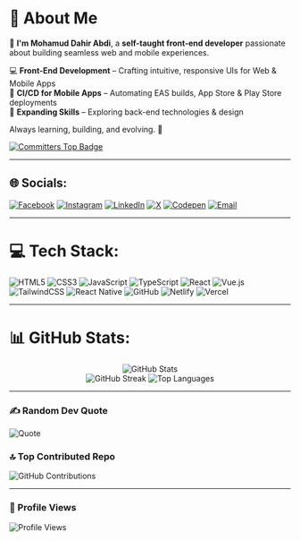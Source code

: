 # 💫 About Me  

👋 **I'm Mohamud Dahir Abdi**, a **self-taught front-end developer** passionate about building seamless web and mobile experiences.  

💻 **Front-End Development** – Crafting intuitive, responsive UIs for Web & Mobile Apps  
📱 **CI/CD for Mobile Apps** – Automating EAS builds, App Store & Play Store deployments  
🚀 **Expanding Skills** – Exploring back-end technologies & design  

Always learning, building, and evolving. 🚀 



[![Committers Top Badge](https://user-badge.committers.top/somalia/MDahirAbdi.svg)](https://user-badge.committers.top/somalia/MDahirAbdi)

---

## 🌐 Socials:
[![Facebook](https://img.shields.io/badge/Facebook-%231877F2.svg?logo=Facebook&logoColor=white)](https://facebook.com/MDahirAbdi1)
[![Instagram](https://img.shields.io/badge/Instagram-%23E4405F.svg?logo=Instagram&logoColor=white)](https://instagram.com/eco_mohamud)
[![LinkedIn](https://img.shields.io/badge/LinkedIn-%230077B5.svg?logo=linkedin&logoColor=white)](https://linkedin.com/in/MDahirAbdi)
[![X](https://img.shields.io/badge/X-%23121011.svg?logo=X&logoColor=white)](https://x.com/@MDahirAbdi)
[![Codepen](https://img.shields.io/badge/Codepen-%23000000.svg?logo=codepen&logoColor=white)](https://codepen.io/MDahirAbdi)
[![Email](https://img.shields.io/badge/Email-D14836?logo=gmail&logoColor=white)](mailto:siyaasi54@gmail.com)

---

# 💻 Tech Stack:
![HTML5](https://img.shields.io/badge/html5-%23E34F26.svg?style=for-the-badge&logo=html5&logoColor=white)
![CSS3](https://img.shields.io/badge/css3-%231572B6.svg?style=for-the-badge&logo=css3&logoColor=white)
![JavaScript](https://img.shields.io/badge/javascript-%23323330.svg?style=for-the-badge&logo=javascript&logoColor=%23F7DF1E)
![TypeScript](https://img.shields.io/badge/typescript-%23007ACC.svg?style=for-the-badge&logo=typescript&logoColor=white)
![React](https://img.shields.io/badge/react-%2320232a.svg?style=for-the-badge&logo=react&logoColor=%2361DAFB)
![Vue.js](https://img.shields.io/badge/vue.js-%2335495e.svg?style=for-the-badge&logo=vuedotjs&logoColor=%234FC08D)
![TailwindCSS](https://img.shields.io/badge/tailwindcss-%2338B2AC.svg?style=for-the-badge&logo=tailwind-css&logoColor=white)
![React Native](https://img.shields.io/badge/react_native-%2320232a.svg?style=for-the-badge&logo=react&logoColor=%2361DAFB)
![GitHub](https://img.shields.io/badge/github-%23121011.svg?style=for-the-badge&logo=github&logoColor=white)
![Netlify](https://img.shields.io/badge/netlify-%23000000.svg?style=for-the-badge&logo=netlify&logoColor=#00C7B7)
![Vercel](https://img.shields.io/badge/vercel-%23000000.svg?style=for-the-badge&logo=vercel&logoColor=white)

---

# 📊 GitHub Stats:
<div align="center">
  
![GitHub Stats](https://github-readme-stats.vercel.app/api?username=MDahirAbdi&show_icons=true&theme=transparent&hide_border=true)  
![GitHub Streak](https://streak-stats.demolab.com/?user=MDahirAbdi&theme=transparent&hide_border=true)
![Top Languages](https://github-readme-stats.vercel.app/api/top-langs/?username=MDahirAbdi&layout=compact&theme=transparent&hide_border=true)  

</div>

---

### ✍️ Random Dev Quote
![Quote](https://quotes-github-readme.vercel.app/api?type=horizontal&theme=transparent)

### 🔝 Top Contributed Repo
![GitHub Contributions](https://github-contributor-stats.vercel.app/api?username=MDahirAbdi&limit=5&theme=transparent&combine_all_yearly_contributions=true)

---

### 🚀 Profile Views  
![Profile Views](https://komarev.com/ghpvc/?username=MDahirAbdi&label=Profile%20Views&color=blue&style=flat)





